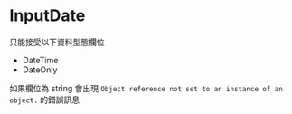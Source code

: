 # InputDate

只能接受以下資料型態欄位
- DateTime
- DateOnly

如果欄位為 string 會出現 `Object reference not set to an instance of an object.` 的錯誤訊息